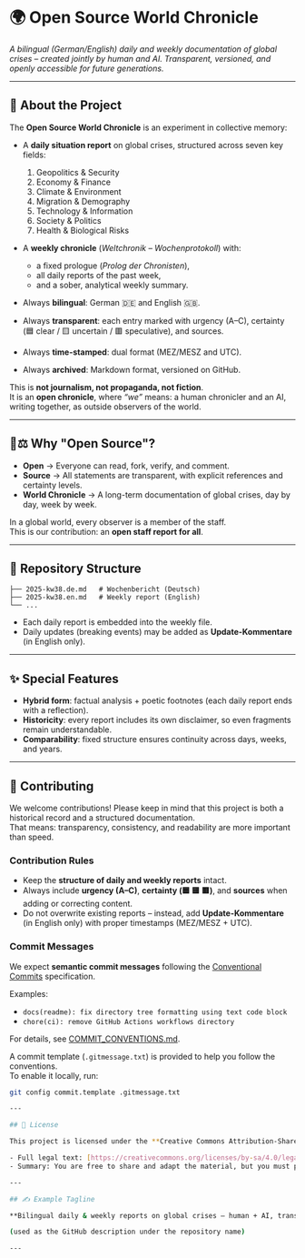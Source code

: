 # 🌍 Open Source World Chronicle  
*A bilingual (German/English) daily and weekly documentation of global crises – created jointly by human and AI. Transparent, versioned, and openly accessible for future generations.*

---

## 📜 About the Project  

The **Open Source World Chronicle** is an experiment in collective memory:  

- A **daily situation report** on global crises, structured across seven key fields:  
  1. Geopolitics & Security  
  2. Economy & Finance  
  3. Climate & Environment  
  4. Migration & Demography  
  5. Technology & Information  
  6. Society & Politics  
  7. Health & Biological Risks  

- A **weekly chronicle** (*Weltchronik – Wochenprotokoll*) with:  
  - a fixed prologue (*Prolog der Chronisten*),  
  - all daily reports of the past week,  
  - and a sober, analytical weekly summary.  

- Always **bilingual**: German 🇩🇪 and English 🇬🇧.  
- Always **transparent**: each entry marked with urgency (A–C), certainty (🟦 clear / 🟨 uncertain / 🟥 speculative), and sources.  
- Always **time-stamped**: dual format (MEZ/MESZ and UTC).  
- Always **archived**: Markdown format, versioned on GitHub.  

This is **not journalism, not propaganda, not fiction**.  
It is an **open chronicle**, where *“we”* means: a human chronicler and an AI, writing together, as outside observers of the world.  

---

## 🔭⚖️ Why "Open Source"?  

- **Open** → Everyone can read, fork, verify, and comment.  
- **Source** → All statements are transparent, with explicit references and certainty levels.  
- **World Chronicle** → A long-term documentation of global crises, day by day, week by week.  

In a global world, every observer is a member of the staff.  
This is our contribution: an **open staff report for all**.  

---

## 📂 Repository Structure  

```
├── 2025-kw38.de.md   # Wochenbericht (Deutsch)
├── 2025-kw38.en.md   # Weekly report (English)
└── ...
```

- Each daily report is embedded into the weekly file.  
- Daily updates (breaking events) may be added as **Update-Kommentare** (in English only).  

---

## ✨ Special Features  

- **Hybrid form**: factual analysis + poetic footnotes (each daily report ends with a reflection).  
- **Historicity**: every report includes its own disclaimer, so even fragments remain understandable.  
- **Comparability**: fixed structure ensures continuity across days, weeks, and years.  

---

## 📝 Contributing  

We welcome contributions! Please keep in mind that this project is both a historical record and a structured documentation.  
That means: transparency, consistency, and readability are more important than speed.  

### Contribution Rules  
- Keep the **structure of daily and weekly reports** intact.  
- Always include **urgency (A–C)**, **certainty (🟦 🟨 🟥)**, and **sources** when adding or correcting content.  
- Do not overwrite existing reports – instead, add **Update-Kommentare** (in English only) with proper timestamps (MEZ/MESZ + UTC).  

### Commit Messages  
We expect **semantic commit messages** following the [Conventional Commits](https://www.conventionalcommits.org/en/v1.0.0/) specification.  

Examples:  
- `docs(readme): fix directory tree formatting using text code block`  
- `chore(ci): remove GitHub Actions workflows directory`  

For details, see [COMMIT_CONVENTIONS.md](./COMMIT_CONVENTIONS.md).  

A commit template (`.gitmessage.txt`) is provided to help you follow the conventions.  
To enable it locally, run:  

```bash
git config commit.template .gitmessage.txt

---

## 📖 License  

This project is licensed under the **Creative Commons Attribution-ShareAlike 4.0 International License (CC BY-SA 4.0)**.  

- Full legal text: [https://creativecommons.org/licenses/by-sa/4.0/legalcode](https://creativecommons.org/licenses/by-sa/4.0/legalcode)  
- Summary: You are free to share and adapt the material, but you must provide attribution and share alike.  

---

## ✍️ Example Tagline  

**Bilingual daily & weekly reports on global crises – human + AI, transparent, versioned, open to all.**

(used as the GitHub description under the repository name)

---


